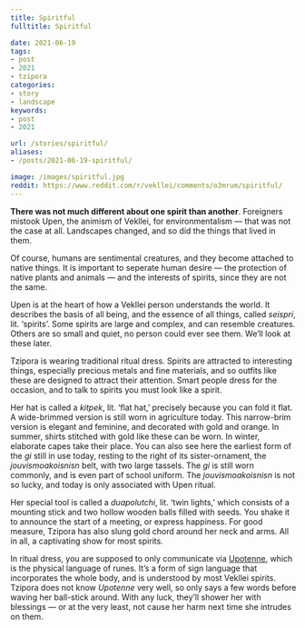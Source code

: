 ```yaml
---
title: Spiritful
fulltitle: Spiritful

date: 2021-06-19
tags:
- post
- 2021
- tzipora
categories:
- story
- landscape
keywords:
- post
- 2021

url: /stories/spiritful/
aliases:
- /posts/2021-06-19-spiritful/

image: /images/spiritful.jpg
reddit: https://www.reddit.com/r/vekllei/comments/o3mrum/spiritful/
---
```


**There was not much different about one spirit than another**. Foreigners mistook Upen, the animism of Vekllei, for environmentalism — that was not the case at all. Landscapes changed, and so did the things that lived in them.

Of course, humans are sentimental creatures, and they become attached to native things. It is important to seperate human desire — the protection of native plants and animals — and the interests of spirits, since they are not the same.

Upen is at the heart of how a Vekllei person understands the world. It describes the basis of all being, and the essence of all things, called *seispri*, lit. ‘spirits’. Some spirits are large and complex, and can resemble creatures. Others are so small and quiet, no person could ever see them. We’ll look at these later.

Tzipora is wearing traditional ritual dress. Spirits are attracted to interesting things, especially precious metals and fine materials, and so outfits like these are designed to attract their attention. Smart people dress for the occasion, and to talk to spirits you must look like a spirit.

Her hat is called a *kitpek*, lit. ‘flat hat,’ precisely because you can fold it flat. A wide-brimmed version is still worn in agriculture today. This narrow-brim version is elegant and feminine, and decorated with gold and orange. In summer, shirts stitched with gold like these can be worn. In winter, elaborate capes take their place. You can also see here the earliest form of the *gi* still in use today, resting to the right of its sister-ornament, the *jouvismoakoisnisn* belt, with two large tassels. The *gi* is still worn commonly, and is even part of school uniform. The *jouvismoakoisnisn* is not so lucky, and today is only associated with Upen ritual.

Her special tool is called a *duapolutchi*, lit. ‘twin lights,’ which consists of a mounting stick and two hollow wooden balls filled with seeds. You shake it to announce the start of a meeting, or express happiness. For good measure, Tzipora has also slung gold chord around her neck and arms. All in all, a captivating show for most spirits.

In ritual dress, you are supposed to only communicate via [Upotenne](https://millmint.net/factbook/society/culture/language/#6-upotenne), which is the physical language of runes. It’s a form of sign language that incorporates the whole body, and is understood by most Vekllei spirits. Tzipora does not know *Upotenne* very well, so only says a few words before waving her ball-stick around. With any luck, they’ll shower her with blessings — or at the very least, not cause her harm next time she intrudes on them.
